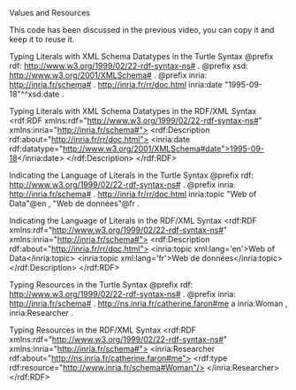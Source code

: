 Values and Resources

This code has been discussed in the previous video, you can copy it and keep it to reuse it. 

Typing Literals with XML Schema Datatypes in the Turtle Syntax
@prefix rdf: <http://www.w3.org/1999/02/22-rdf-syntax-ns#> .
@prefix xsd: <http://www.w3.org/2001/XMLSchema#> .
@prefix inria: <http://inria.fr/schema#> .
<http://inria.fr/rr/doc.html>  inria:date "1995-09-18"^^xsd:date .

Typing Literals with XML Schema Datatypes in the RDF/XML Syntax
<rdf:RDF xmlns:rdf="http://www.w3.org/1999/02/22-rdf-syntax-ns#" xmlns:inria="http://inria.fr/schema#">
    <rdf:Description rdf:about="http://inria.fr/rr/doc.html">
        <inria:date rdf:datatype="http://www.w3.org/2001/XMLSchema#date">1995-09-18</inria:date>
    </rdf:Description>
</rdf:RDF>

Indicating the Language of Literals in the Turtle Syntax
@prefix rdf: <http://www.w3.org/1999/02/22-rdf-syntax-ns#> .
@prefix inria: <http://inria.fr/schema#> .
<http://inria.fr/rr/doc.html>  inria:topic "Web of Data"@en , "Web de données"@fr .

Indicating the Language of Literals in the RDF/XML Syntax
<rdf:RDF xmlns:rdf="http://www.w3.org/1999/02/22-rdf-syntax-ns#" xmlns:inria="http://inria.fr/schema#">
    <rdf:Description rdf:about="http://inria.fr/rr/doc.html">
        <inria:topic xml:lang='en'>Web of Data</inria:topic>
        <inria:topic xml:lang='fr'>Web de données</inria:topic>
    </rdf:Description>
</rdf:RDF>

Typing Resources in the Turtle Syntax
@prefix rdf: <http://www.w3.org/1999/02/22-rdf-syntax-ns#> .
@prefix inria: <http://inria.fr/schema#> .
<http://ns.inria.fr/catherine.faron#me> a inria:Woman , inria:Researcher .

Typing Resources in the RDF/XML Syntax
<rdf:RDF xmlns:rdf="http://www.w3.org/1999/02/22-rdf-syntax-ns#" xmlns:inria="http://inria.fr/schema#">
    <inria:Researcher rdf:about="http://ns.inria.fr/catherine.faron#me">
        <rdf:type rdf:resource="http://www.inria.fr/schema#Woman"/>
    </inria:Researcher>
</rdf:RDF>